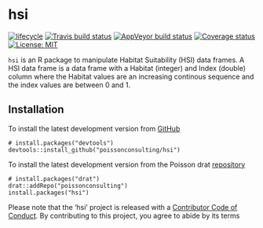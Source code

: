 
<!-- README.md is generated from README.Rmd. Please edit that file -->

# hsi

[![lifecycle](https://img.shields.io/badge/lifecycle-experimental-orange.svg)](https://www.tidyverse.org/lifecycle/#experimental)
[![Travis build
status](https://travis-ci.org/poissonconsulting/hsi.svg?branch=master)](https://travis-ci.org/poissonconsulting/hsi)
[![AppVeyor build
status](https://ci.appveyor.com/api/projects/status/github/poissonconsulting/hsi?branch=master&svg=true)](https://ci.appveyor.com/project/poissonconsulting/hsi)
[![Coverage
status](https://codecov.io/gh/poissonconsulting/hsi/branch/master/graph/badge.svg)](https://codecov.io/github/poissonconsulting/hsi?branch=master)
[![License:
MIT](https://img.shields.io/badge/License-MIT-green.svg)](https://opensource.org/licenses/MIT)

`hsi` is an R package to manipulate Habitat Suitability (HSI) data
frames. A HSI data frame is a data frame with a Habitat (integer) and
Index (double) column where the Habitat values are an increasing
continous sequence and the index values are between 0 and 1.

## Installation

To install the latest development version from
[GitHub](https://github.com/poissonconsulting/hsi)

    # install.packages("devtools")
    devtools::install_github("poissonconsulting/hsi")

To install the latest development version from the Poisson drat
[repository](https://github.com/poissonconsulting/drat)

    # install.packages("drat")
    drat::addRepo("poissonconsulting")
    install.packages("hsi")

Please note that the ‘hsi’ project is released with a [Contributor Code
of Conduct](CODE_OF_CONDUCT.md). By contributing to this project, you
agree to abide by its terms
